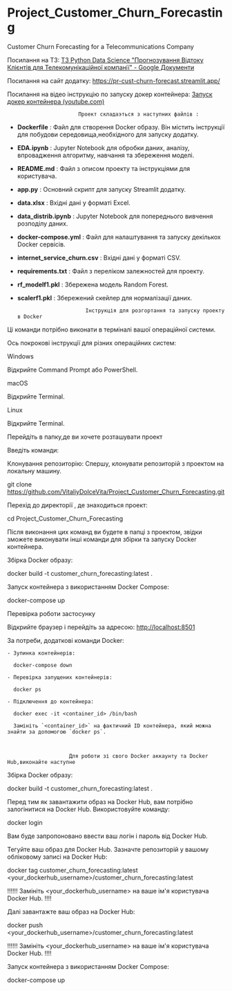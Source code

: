 # Project_Customer_Churn_Forecasting

Customer Churn Forecasting for a Telecommunications Company

Посилання на ТЗ:
[ТЗ Python Data Science "Прогнозування Відтоку Клієнтів для Телекомунікаційної компанії" - Google Документи](https://docs.google.com/document/d/1d7LTYIQfEAVoK3YZdrlRwlawLBwsfiBJWTVJ-wHpBpA/edit#heading=h.2viv4ety148c)

Посилання на сайт додатку:
https://pr-cust-churn-forecast.streamlit.app/

Посилання на відео інструкцію по запуску докер контейнера:
[Запуск докер контейнера (youtube.com)](https://www.youtube.com/watch?v=QrY3sB23xBY)






                           Проект складаэться з наступних файлів :



- **Dockerfile**                       : Файл для створення Docker образу. Він містить інструкції для   побудови середовища,необхідного для запуску додатку.

- **EDA.ipynb**                        : Jupyter Notebook для обробки даних, аналізу, впровадження алгоритму, навчання та збереження моделі.

- **README.md**                        : Файл з описом проекту та інструкціями для користувача.
- **app.py**                           : Основний скрипт для запуску Streamlit додатку.
- **data.xlsx**                        : Вхідні дані у форматі Excel.
- **data_distrib.ipynb**               : Jupyter Notebook для попереднього вивчення розподілу даних.
- **docker-compose.yml**               : Файл для налаштування та запуску декількох Docker сервісів.
- **internet_service_churn.csv**       : Вхідні дані у форматі CSV.
- **requirements.txt**                 : Файл з переліком залежностей для проекту.
- **rf_modelf1.pkl**                     : Збережена модель Random Forest.
- **scalerf1.pkl**                       : Збережений скейлер для нормалізації даних.




                            Інструкція для розгортання та запуску проекту в Docker




Ці команди потрібно виконати в терміналі вашої операційної системи.

Ось покрокові інструкції для різних операційних систем:

Windows

Відкрийте Command Prompt або PowerShell.

macOS

Відкрийте Terminal.

Linux

Відкрийте Terminal.

Перейдіть в папку,де ви хочете розташувати проект

Введіть команди:

Клонування репозиторію:
Спершу, клонувати репозиторій з проектом на локальну машину.

git clone https://github.com/VitaliyDolceVita/Project_Customer_Churn_Forecasting.git

Перехід до директорії , де знаходиться проект:

cd Project_Customer_Churn_Forecasting

Після виконання цих команд ви будете в папці з проектом, звідки зможете виконувати інші команди для збірки та запуску Docker контейнера.  

Збірка Docker образу:


docker build -t customer_churn_forecasting:latest .


Запуск контейнера з використанням Docker Compose:

docker-compose up


Перевірка роботи застосунку

Відкрийте браузер і перейдіть за адресою: [http://localhost:8501](http://localhost:8501)

За потреби, додаткові команди Docker:

    - Зупинка контейнерів:

      docker-compose down
   
    - Перевірка запущених контейнерів:

      docker ps

    - Підключення до контейнера:

      docker exec -it <container_id> /bin/bash

      Замініть `<container_id>` на фактичний ID контейнера, який можна знайти за допомогою `docker ps`.



                        Для роботи зі свого Docker аккаунту та Docker Hub,виконайте наступне 

Збірка Docker образу:

docker build -t customer_churn_forecasting:latest .

Перед тим як завантажити образ на Docker Hub, вам потрібно залогінитися на Docker Hub. 
Використовуйте команду:

docker login

Вам буде запропоновано ввести ваш логін і пароль від Docker Hub.

Тегуйте ваш образ для Docker Hub. Зазначте репозиторій у вашому обліковому записі на Docker Hub:

docker tag customer_churn_forecasting:latest <your_dockerhub_username>/customer_churn_forecasting:latest

  !!!!!! Замініть <your_dockerhub_username> на ваше ім'я користувача Docker Hub. !!!!

Далі завантажте ваш образ на Docker Hub:

docker push <your_dockerhub_username>/customer_churn_forecasting:latest

  !!!!!! Замініть <your_dockerhub_username> на ваше ім'я користувача Docker Hub. !!!!

Запуск контейнера з використанням Docker Compose:

docker-compose up


